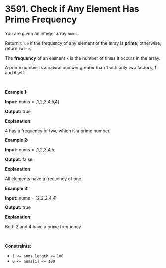 # 3591. Check if Any Element Has Prime Frequency 

<p>You are given an integer array <code>nums</code>.</p>

<p>Return <code>true</code> if the frequency of any element of the array is <strong>prime</strong>, otherwise, return <code>false</code>.</p>

<p>The <strong>frequency</strong> of an element <code>x</code> is the number of times it occurs in the array.</p>

<p>A prime number is a natural number greater than 1 with only two factors, 1 and itself.</p>

<p>&nbsp;</p>
<p><strong class="example">Example 1:</strong></p>

<div class="example-block">
<p><strong>Input:</strong> <span class="example-io">nums = [1,2,3,4,5,4]</span></p>

<p><strong>Output:</strong> <span class="example-io">true</span></p>

<p><strong>Explanation:</strong></p>

<p>4 has a frequency of two, which is a prime number.</p>
</div>

<p><strong class="example">Example 2:</strong></p>

<div class="example-block">
<p><strong>Input:</strong> <span class="example-io">nums = [1,2,3,4,5]</span></p>

<p><strong>Output:</strong> <span class="example-io">false</span></p>

<p><strong>Explanation:</strong></p>

<p>All elements have a frequency of one.</p>
</div>

<p><strong class="example">Example 3:</strong></p>

<div class="example-block">
<p><strong>Input:</strong> <span class="example-io">nums = [2,2,2,4,4]</span></p>

<p><strong>Output:</strong> <span class="example-io">true</span></p>

<p><strong>Explanation:</strong></p>

<p>Both 2 and 4 have a prime frequency.</p>
</div>

<p>&nbsp;</p>
<p><strong>Constraints:</strong></p>

<ul>
	<li><code>1 &lt;= nums.length &lt;= 100</code></li>
	<li><code>0 &lt;= nums[i] &lt;= 100</code></li>
</ul>
